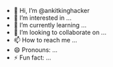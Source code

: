 - 👋 Hi, I’m @ankitkinghacker
- 👀 I’m interested in ...
- 🌱 I’m currently learning ...
- 💞️ I’m looking to collaborate on ...
- 📫 How to reach me ...
- 😄 Pronouns: ...
- ⚡ Fun fact: ...

<!---
ankitkinghacker/ankitkinghacker is a ✨ special ✨ repository because its `README.md` (this file) appears on your GitHub profile.
You can click the Preview link to take a look at your changes.
--->
